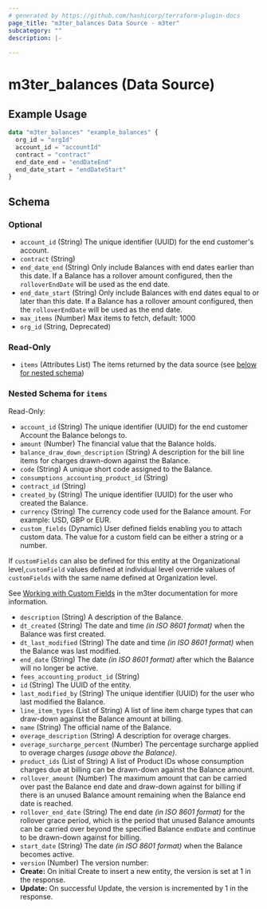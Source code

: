 ```yaml
---
# generated by https://github.com/hashicorp/terraform-plugin-docs
page_title: "m3ter_balances Data Source - m3ter"
subcategory: ""
description: |-
  
---
```


# m3ter_balances (Data Source)



## Example Usage

```terraform
data "m3ter_balances" "example_balances" {
  org_id = "orgId"
  account_id = "accountId"
  contract = "contract"
  end_date_end = "endDateEnd"
  end_date_start = "endDateStart"
}
```

<!-- schema generated by tfplugindocs -->
## Schema

### Optional

- `account_id` (String) The unique identifier (UUID) for the end customer's account.
- `contract` (String)
- `end_date_end` (String) Only include Balances with end dates earlier than this date. If a Balance has a rollover amount configured, then the `rolloverEndDate` will be used as the end date.
- `end_date_start` (String) Only include Balances with end dates equal to or later than this date. If a Balance has a rollover amount configured, then the `rolloverEndDate` will be used as the end date.
- `max_items` (Number) Max items to fetch, default: 1000
- `org_id` (String, Deprecated)

### Read-Only

- `items` (Attributes List) The items returned by the data source (see [below for nested schema](#nestedatt--items))

<a id="nestedatt--items"></a>
### Nested Schema for `items`

Read-Only:

- `account_id` (String) The unique identifier (UUID) for the end customer Account the Balance belongs to.
- `amount` (Number) The financial value that the Balance holds.
- `balance_draw_down_description` (String) A description for the bill line items for charges drawn-down against the Balance.
- `code` (String) A unique short code assigned to the Balance.
- `consumptions_accounting_product_id` (String)
- `contract_id` (String)
- `created_by` (String) The unique identifier (UUID) for the user who created the Balance.
- `currency` (String) The currency code used for the Balance amount. For example: USD, GBP or EUR.
- `custom_fields` (Dynamic) User defined fields enabling you to attach custom data. The value for a custom field can be either a string or a number.

If `customFields` can also be defined for this entity at the Organizational level,`customField` values defined at individual level override values of `customFields` with the same name defined at Organization level.

See [Working with Custom Fields](https://www.m3ter.com/docs/guides/creating-and-managing-products/working-with-custom-fields) in the m3ter documentation for more information.
- `description` (String) A description of the Balance.
- `dt_created` (String) The date and time *(in ISO 8601 format)* when the Balance was first created.
- `dt_last_modified` (String) The date and time *(in ISO 8601 format)* when the Balance was last modified.
- `end_date` (String) The date *(in ISO 8601 format)* after which the Balance will no longer be active.
- `fees_accounting_product_id` (String)
- `id` (String) The UUID of the entity.
- `last_modified_by` (String) The unique identifier (UUID) for the user who last modified the Balance.
- `line_item_types` (List of String) A list of line item charge types that can draw-down against the Balance amount at billing.
- `name` (String) The official name of the Balance.
- `overage_description` (String) A description for overage charges.
- `overage_surcharge_percent` (Number) The percentage surcharge applied to overage charges *(usage above the Balance)*.
- `product_ids` (List of String) A list of Product IDs whose consumption charges due at billing can be drawn-down against the Balance amount.
- `rollover_amount` (Number) The maximum amount that can be carried over past the Balance end date and draw-down against for billing if there is an unused Balance amount remaining when the Balance end date is reached.
- `rollover_end_date` (String) The end date *(in ISO 8601 format)* for the rollover grace period, which is the period that unused Balance amounts can be carried over beyond the specified Balance `endDate` and continue to be drawn-down against for billing.
- `start_date` (String) The date *(in ISO 8601 format)* when the Balance becomes active.
- `version` (Number) The version number:
- **Create:** On initial Create to insert a new entity, the version is set at 1 in the response.
- **Update:** On successful Update, the version is incremented by 1 in the response.
